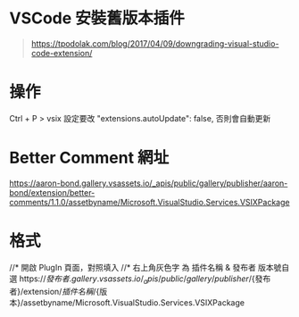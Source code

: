 # VSCode 安裝舊版本插件
> https://tpodolak.com/blog/2017/04/09/downgrading-visual-studio-code-extension/

# 操作
Ctrl + P > vsix
設定要改 "extensions.autoUpdate": false,
否則會自動更新


# Better Comment 網址
https://aaron-bond.gallery.vsassets.io/_apis/public/gallery/publisher/aaron-bond/extension/better-comments/1.1.0/assetbyname/Microsoft.VisualStudio.Services.VSIXPackage


# 格式
//* 開啟 PlugIn 頁面，對照填入
//* 右上角灰色字 為 插件名稱 & 發布者 版本號自選
https://${發布者}.gallery.vsassets.io/_apis/public/gallery/publisher/${發布者}/extension/${插件名稱}/${版本}/assetbyname/Microsoft.VisualStudio.Services.VSIXPackage

